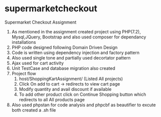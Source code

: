 # supermarketcheckout
Supermarket Checkout Assignment


1. As mentioned in the assignment created project using PHP(7.2), Mysql,JQuery, Bootstrap and also used composer for dependancy installations
2. PHP code designed following Domain Driven Design 
3. Code is written using dependency injection and factory pattern 
4. Also used single tone and partially used decortator pattern 
5. Ajax used for cart activity
6. Unit TestCase and database migration also created 
7. Project flow 
    1. host/ShoppingKartAssignment/ (Listed All projects)
    2. Click On add to cart -> redirects to view cart page 
    3. Modify quantity and avail discount if available 
    4. To add other product click on Continue Shopping button which redirects to all All products page 
8. Also used phpstan for code analysis and phpcbf as beautifier to excute both created a .sh file 
  
